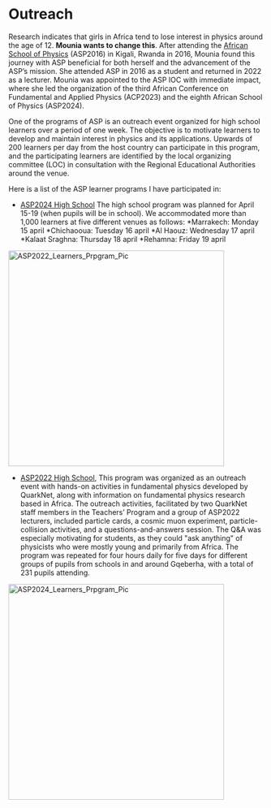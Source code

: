 # Outreach
Research indicates that girls in Africa tend to lose interest in physics around the age of 12. **Mounia wants to change this**. After attending the
[African School of Physics](https://africanschoolofphysics.org) (ASP2016) in Kigali, Rwanda in 2016, Mounia found this journey with ASP beneficial for both herself 
and the advancement of the ASP’s mission. She attended ASP in 2016 as a student and returned in 2022 as a lecturer. 
Mounia was appointed to the ASP IOC with immediate impact, where she led the organization of the third African Conference on Fundamental and Applied Physics (ACP2023)
and the eighth African School of Physics (ASP2024).

One of the programs of ASP is an outreach event organized for high school learners over a period of one week. 
The objective is to motivate learners to develop and maintain interest in physics and its applications. 
Upwards of 200 learners per day from the host country can participate in this program, and the participating 
learners are identified by the local organizing committee (LOC) in consultation with the Regional Educational Authorities around the venue.

Here is a list of the ASP learner programs I have participated in:
* [ASP2024 High School](https://indico.cern.ch/event/1393743/)
    The high school program was planned for April 15-19 (when pupils will be in school). We accommodated more than 1,000 learners at five different venues as follows:
        *Marrakech: Monday 15 april
        *Chichaooua: Tuesday 16 april
        *Al Haouz:  Wednesday 17 april
        *Kalaat Sraghna: Thursday 18 april
        *Rehamna: Friday 19 april
  
<img style="" width="425" alt="ASP2022_Learners_Prpgram_Pic" title="ASP2022_Learners_Prpgram_Pic" src="../ASP2022_Learners_Prpgram.jpeg"> 

* [ASP2022 High School](https://africanschoolofphysics.org/asp2022/), 
    This program was organized as an outreach event with hands-on activities in fundamental physics developed by QuarkNet, along with information
    on fundamental physics research based in Africa. The outreach activities, facilitated by two QuarkNet staff members in the Teachers’ Program
    and a group of ASP2022 lecturers, included particle cards, a cosmic muon experiment, particle-collision activities, and a questions-and-answers session.
    The Q&A was especially motivating for students, as they could "ask anything" of physicists who were mostly young and primarily from Africa. The program was repeated 
    for four hours daily for five days for different groups of pupils from schools in and around Gqeberha, with a total of 231 pupils attending.

<img style="" width="425" alt="ASP2024_Learners_Prpgram_Pic" title="ASP2024_Learners_Prpgram_Pic" src="../ASP2024_Learners_Prpgram.jpeg">
